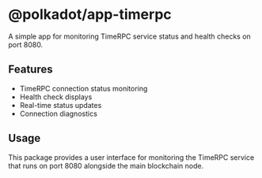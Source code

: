 # @polkadot/app-timerpc

A simple app for monitoring TimeRPC service status and health checks on port 8080.

## Features

- TimeRPC connection status monitoring
- Health check displays
- Real-time status updates
- Connection diagnostics

## Usage

This package provides a user interface for monitoring the TimeRPC service that runs on port 8080 alongside the main blockchain node. 